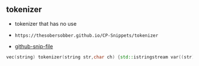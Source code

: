 
## tokenizer

- tokenizer that has no use
- ```
  https://thesobersobber.github.io/CP-Snippets/tokenizer
  ```
- [github-snip-file](https://github.com/theSoberSobber/CP-Snippets/blob/main/snippets.json#L1717)

```cpp
vec(string) tokenizer(string str,char ch) {std::istringstream var((str)); vec(string) v; string t; while(getline((var), t, (ch))) {v.pb(t);} return v;}
```
